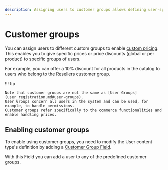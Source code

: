 ```yaml
---
description: Assigning users to customer groups allows defining user-specific pricing rules.
---
```


# Customer groups

You can assign users to different custom groups to enable [custom pricing](prices.md).
This enables you to give specific prices or price discounts (global or per product) to specific groups of users.

For example, you can offer a 10% discount for all products in the catalog to users who belong to the Resellers customer group.

!!! tip

    Note that customer groups are not the same as [User Groups](user_registration.md#user-groups).
    User Groups concern all users in the system and can be used, for example, to handle permissions.
    Customer groups refer specifically to the commerce functionalities and enable handling prices.

## Enabling customer groups

To enable using customer groups, you need to modify the User content type's definition
by adding a [Customer Group Field](customergroupfield.md).

With this Field you can add a user to any of the predefined customer groups.
